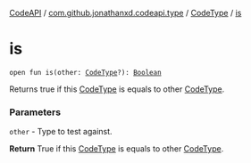 [CodeAPI](../../index.md) / [com.github.jonathanxd.codeapi.type](../index.md) / [CodeType](index.md) / [is](.)

# is

`open fun is(other: `[`CodeType`](index.md)`?): `[`Boolean`](https://kotlinlang.org/api/latest/jvm/stdlib/kotlin/-boolean/index.html)

Returns true if this [CodeType](index.md) is equals to other [CodeType](index.md).

### Parameters

`other` - Type to test against.

**Return**
True if this [CodeType](index.md) is equals to other [CodeType](index.md).

